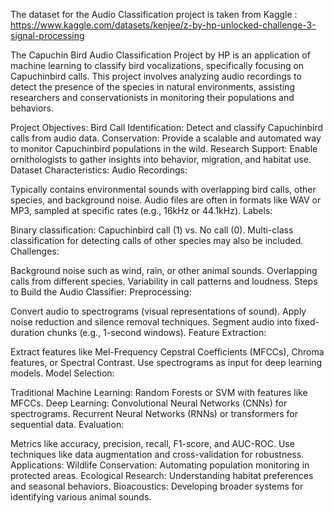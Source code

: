 The dataset for the Audio Classification project is taken from Kaggle : https://www.kaggle.com/datasets/kenjee/z-by-hp-unlocked-challenge-3-signal-processing

The Capuchin Bird Audio Classification Project by HP is an application of machine learning to classify bird vocalizations, specifically focusing on Capuchinbird calls. This project involves analyzing audio recordings to detect the presence of the species in natural environments, assisting researchers and conservationists in monitoring their populations and behaviors.

Project Objectives:
Bird Call Identification: Detect and classify Capuchinbird calls from audio data.
Conservation: Provide a scalable and automated way to monitor Capuchinbird populations in the wild.
Research Support: Enable ornithologists to gather insights into behavior, migration, and habitat use.
Dataset Characteristics:
Audio Recordings:

Typically contains environmental sounds with overlapping bird calls, other species, and background noise.
Audio files are often in formats like WAV or MP3, sampled at specific rates (e.g., 16kHz or 44.1kHz).
Labels:

Binary classification: Capuchinbird call (1) vs. No call (0).
Multi-class classification for detecting calls of other species may also be included.
Challenges:

Background noise such as wind, rain, or other animal sounds.
Overlapping calls from different species.
Variability in call patterns and loudness.
Steps to Build the Audio Classifier:
Preprocessing:

Convert audio to spectrograms (visual representations of sound).
Apply noise reduction and silence removal techniques.
Segment audio into fixed-duration chunks (e.g., 1-second windows).
Feature Extraction:

Extract features like Mel-Frequency Cepstral Coefficients (MFCCs), Chroma features, or Spectral Contrast.
Use spectrograms as input for deep learning models.
Model Selection:

Traditional Machine Learning: Random Forests or SVM with features like MFCCs.
Deep Learning:
Convolutional Neural Networks (CNNs) for spectrograms.
Recurrent Neural Networks (RNNs) or transformers for sequential data.
Evaluation:

Metrics like accuracy, precision, recall, F1-score, and AUC-ROC.
Use techniques like data augmentation and cross-validation for robustness.
Applications:
Wildlife Conservation: Automating population monitoring in protected areas.
Ecological Research: Understanding habitat preferences and seasonal behaviors.
Bioacoustics: Developing broader systems for identifying various animal sounds.
